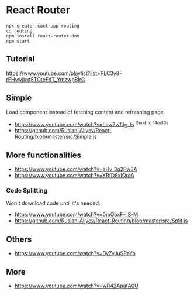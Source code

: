 # React Router

```
npx create-react-app routing
cd routing
npm install react-router-dom
npm start
```

## Tutorial

https://www.youtube.com/playlist?list=PLC3y8-rFHvwjkxt8TOteFdT_YmzwpBlrG

## Simple

Load component instead of fetching content and refreshing page.

- https://www.youtube.com/watch?v=Law7wfdg_ls <sup>Good to 14m30s</sup>
- https://github.com/Ruslan-Aliyev/React-Routing/blob/master/src/Simple.js

## More functionalities

- https://www.youtube.com/watch?v=aHv_3g2Fw8A
- https://www.youtube.com/watch?v=XRfD8xIOroA

### Code Splitting

Won't download code until it's needed.

- https://www.youtube.com/watch?v=0mQbxF-_S-M
- https://github.com/Ruslan-Aliyev/React-Routing/blob/master/src/Split.js

## Others

- https://www.youtube.com/watch?v=By7vJuSPaYo

## More

- https://www.youtube.com/watch?v=wR42ApafA0U
